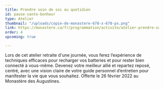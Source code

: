 ```yaml
---
title: Prendre soin de soi au quotidien
id: pause-sante-bonheur
type: Atelier
thumbnail: "/uploads/copie-de-monastere-678-x-678-px.png"
link: https://monastere.ca/fr/programmation/activite/atelier-prendre-soin-de-soi-au-quotidien-510?calendrier=%2Ffr%2Fprogrammation%2Fagenda-des-evenements-6%2F2021%2F12
order: 4
upcoming: true

---
```

Lors de cet atelier retraite d'une journée, vous ferez l’expérience de techniques efficaces pour recharger vos batteries et pour rester bien connecté à vous-même. Devenez votre meilleur allié et repartez reposé, centré, avec une vision claire de votre guide personnel d’entretien pour manifester la vie que vous souhaitez. Offerte le 26 février 2022 au Monastère des Augustines. 